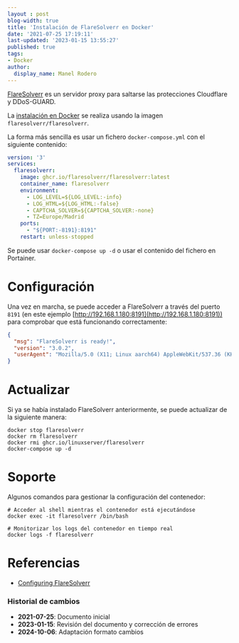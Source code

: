 ```yaml
---
layout : post
blog-width: true
title: 'Instalación de FlareSolverr en Docker'
date: '2021-07-25 17:19:11'
last-updated: '2023-01-15 13:55:27'
published: true
tags:
- Docker
author:
  display_name: Manel Rodero
---
```


[FlareSolverr](https://github.com/FlareSolverr/FlareSolverr) es un servidor proxy para saltarse las protecciones Cloudflare y DDoS-GUARD.

La [instalación en Docker](https://hub.docker.com/r/flaresolverr/flaresolverr) se realiza usando la imagen `flaresolverr/flaresolverr`.

La forma más sencilla es usar un fichero `docker-compose.yml` con el siguiente contenido:

```yaml
version: '3'
services:
  flaresolverr:
    image: ghcr.io/flaresolverr/flaresolverr:latest
    container_name: flaresolverr
    environment:
      - LOG_LEVEL=${LOG_LEVEL:-info}
      - LOG_HTML=${LOG_HTML:-false}
      - CAPTCHA_SOLVER=${CAPTCHA_SOLVER:-none}
      - TZ=Europe/Madrid
    ports:
      - "${PORT:-8191}:8191"
    restart: unless-stopped
```

Se puede usar `docker-compose up -d` o usar el contenido del fichero en Portainer.

# Configuración

Una vez en marcha, se puede acceder a FlareSolverr a través del puerto `8191` (en este ejemplo [http://192.168.1.180:8191](http://192.168.1.180:8191)) para comprobar que está funcionando correctamente:

```json
{
  "msg": "FlareSolverr is ready!",
  "version": "3.0.2",
  "userAgent": "Mozilla/5.0 (X11; Linux aarch64) AppleWebKit/537.36 (KHTML, like Gecko) Chrome/108.0.0.0 Safari/537.36"
}
```

# Actualizar

Si ya se había instalado FlareSolverr anteriormente, se puede actualizar de la siguiente manera:

```
docker stop flaresolverr
docker rm flaresolverr
docker rmi ghcr.io/linuxserver/flaresolverr
docker-compose up -d
```

# Soporte

Algunos comandos para gestionar la configuración del contenedor:

```
# Acceder al shell mientras el contenedor está ejecutándose
docker exec -it flaresolverr /bin/bash

# Monitorizar los logs del contenedor en tiempo real
docker logs -f flaresolverr
```

# Referencias

* [Configuring FlareSolverr]( https://github.com/Jackett/Jackett#configuring-flaresolverr)

### Historial de cambios

* **2021-07-25**: Documento inicial
* **2023-01-15**: Revisión del documento y corrección de errores
* **2024-10-06**: Adaptación formato cambios
